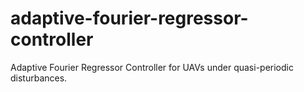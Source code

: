 # adaptive-fourier-regressor-controller

Adaptive Fourier Regressor Controller for UAVs under quasi-periodic disturbances. 